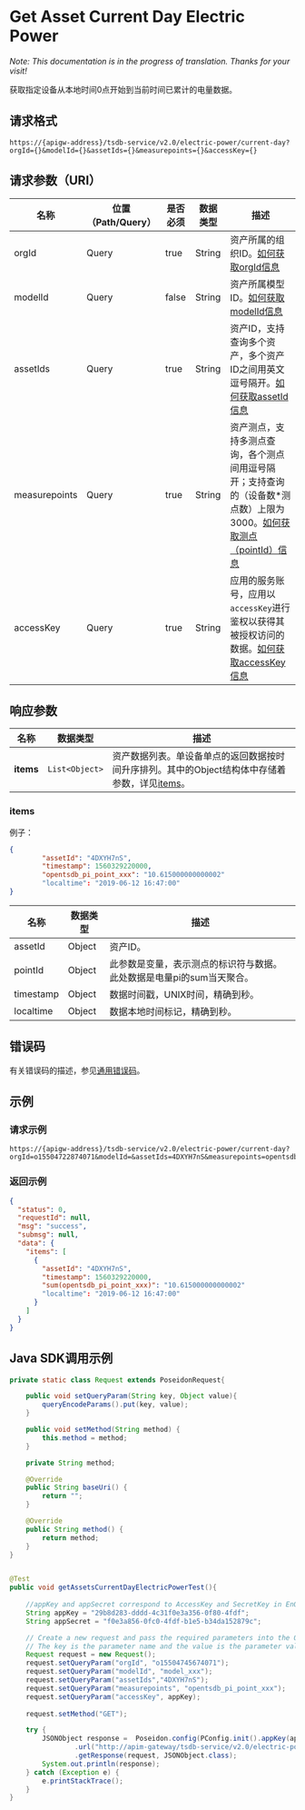 # Get Asset Current Day Electric Power

*Note: This documentation is in the progress of translation. Thanks for your visit!*

获取指定设备从本地时间0点开始到当前时间已累计的电量数据。

## 请求格式

```
https://{apigw-address}/tsdb-service/v2.0/electric-power/current-day?orgId={}&modelId={}&assetIds={}&measurepoints={}&accessKey={}
```

## 请求参数（URI）

| 名称          | 位置（Path/Query） | 是否必须 | 数据类型 | 描述      |
|---------------|------------------|----------|-----------|--------------|
| orgId         | Query            | true     | String    | 资产所属的组织ID。[如何获取orgId信息](/docs/api/en/latest/api_faqs#orgid-orgid)                                                                                                                                                                                                                            |
| modelId       | Query            | false    | String    | 资产所属模型ID。[如何获取modelId信息](/docs/api/en/latest/api_faqs#modeid-modeid)                                                                                                                                                                                                                           |
| assetIds      | Query            | true     | String    | 资产ID，支持查询多个资产，多个资产ID之间用英文逗号隔开。[如何获取assetId信息](/docs/api/en/latest/api_faqs#assetid-assetid)                                                                                                                                                                                |
| measurepoints | Query            | true     | String    | 资产测点，支持多测点查询，各个测点间用逗号隔开；支持查询的（设备数*测点数）上限为3000。[如何获取测点（pointId）信息](/docs/api/en/latest/api_faqs#pointid-pointid)                                                                                                                                                                           |
| accessKey     | Query            | true     | String    | 应用的服务账号，应用以`accessKey`进行鉴权以获得其被授权访问的数据。[如何获取accessKey信息](/docs/api/en/latest/api_faqs#accesskey-accesskey)                                                                     

## 响应参数

| 名称  | 数据类型      | 描述               |
|-------|----------------|---------------------------|
| **items** | `List<Object>` | 资产数据列表。单设备单点的返回数据按时间升序排列。其中的Object结构体中存储着参数，详见[items](/docs/api/en/latest/tsdb_service/get_asset_current_day_electric_power.html#id3)。

### items

例子：
```json
{
        "assetId": "4DXYH7nS", 						
        "timestamp": 1560329220000,				        
        "opentsdb_pi_point_xxx": "10.615000000000002" 
        "localtime": "2019-06-12 16:47:00"
}
```

| 名称        | 数据类型 | 描述                           |
|---------------|-----------|--------------------------------------|
| assetId       | Object    | 资产ID。                                             |
| pointId | Object    | 此参数是变量，表示测点的标识符与数据。 此处数据是电量pi的sum当天聚合。                                  |
| timestamp     | Object    | 数据时间戳，UNIX时间，精确到秒。                                    |
| localtime     | Object    | 数据本地时间标记，精确到秒。                                     |

## 错误码
有关错误码的描述，参见[通用错误码](overview#errorcode)。

## 示例

### 请求示例
```
https://{apigw-address}/tsdb-service/v2.0/electric-power/current-day?orgId=o15504722874071&modelId=&assetIds=4DXYH7nS&measurepoints=opentsdb_pi_point_xxx&accessKey=accessKey
```

### 返回示例

```json
{
  "status": 0,
  "requestId": null,
  "msg": "success",
  "submsg": null,
  "data": {
    "items": [
      {
        "assetId": "4DXYH7nS",
        "timestamp": 1560329220000,
        "sum(opentsdb_pi_point_xxx)": "10.615000000000002"
        "localtime": "2019-06-12 16:47:00"
      }
    ]
  }
}
```

## Java SDK调用示例

```java
private static class Request extends PoseidonRequest{

    public void setQueryParam(String key, Object value){
        queryEncodeParams().put(key, value);
    }

    public void setMethod(String method) {
        this.method = method;
    }

    private String method;

    @Override
    public String baseUri() {
        return "";
    }

    @Override
    public String method() {
        return method;
    }
}


@Test
public void getAssetsCurrentDayElectricPowerTest(){
    
    //appKey and appSecret correspond to AccessKey and SecretKey in EnOS
    String appKey = "29b8d283-dddd-4c31f0e3a356-0f80-4fdf";
    String appSecret = "f0e3a856-0fc0-4fdf-b1e5-b34da152879c";

    // Create a new request and pass the required parameters into the Query map.
    // The key is the parameter name and the value is the parameter value.
    Request request = new Request();
    request.setQueryParam("orgId", "o15504745674071");
    request.setQueryParam("modelId", "model_xxx");
    request.setQueryParam("assetIds","4DXYH7nS");
    request.setQueryParam("measurepoints", "opentsdb_pi_point_xxx");
    request.setQueryParam("accessKey", appKey);
    
    request.setMethod("GET");

    try {
        JSONObject response =  Poseidon.config(PConfig.init().appKey(appKey).appSecret(appSecret).debug())
                .url("http://apim-gateway/tsdb-service/v2.0/electric-power/current-day")
                .getResponse(request, JSONObject.class);
        System.out.println(response);
    } catch (Exception e) {
        e.printStackTrace();
    }
}
```
